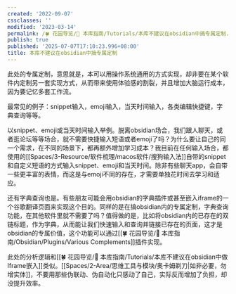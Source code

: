 ```yaml
---
created: '2022-09-07'
cssclasses: ''
modified: '2023-03-14'
permalink: /🍀 花园导览/🧰 本库指南/Tutorials/本库不建议在obsidian中搞专属定制.md
publish: true
published: '2025-07-07T17:10:23.996+08:00'
title: 本库不建议在obsidian中搞专属定制
---
```

此处的专属定制，意思就是，本可以用操作系统通用的方式实现，却非要在某个软件内定制另一套实现方式，从而带来使用体验感的割裂，并且增加大脑运行成本，因为要记忆多套工作流。

最常见的例子：snippet输入，emoji输入，当天时间输入，各类编辑快捷键，字典查询等等。

以snippet、emoji或当天时间输入举例。脱离obsidian场合，我们跟人聊天，或者逛论坛等等场合，就不需要快捷输入短语或者emoji了吗？为什么要让自己的同一个需求，在不同的场景下，都再额外增加学习成本？我目前在任何输入场合，都使用的[[Spaces/3-Resource/软件梳理/macos软件/搜狗输入法]]自带的snippet和自定义短语的方式输入snippet、emoji和当天时间。除非有些聊天app，会自带一些更丰富的表情，而这是与emoji不同的存在，才需要单独花时间去学习和适应。

还有字典查询也是。有些朋友可能会用obsidian的字典插件或甚至嵌入iframe的一个谷歌翻译页面来实现这个目的。同样的是在搞obsidian内的专属定制，字典查询功能，在其他软件里就不需要了吗？值得做的是，比如将obsidian内的已存在的双链标题，作为字典，从而能让我们快速输入和查询并链接已存在的页面，这才是obsidian的专属价值，这个功能可以通过[[🍀 花园导览/🧰 本库指南/Obsidian/Plugins/Various Complements]]插件实现。

此处的分析逻辑和[[🍀 花园导览/🧰 本库指南/Tutorials/本库不建议在obsidian中做Iframe嵌入]]类似。[[Spaces/2-Area/思维工具与模块/奥卡姆剃刀\|如非必要，勿增实体]]，不要用那些伪联动、伪自动化只感动了自己，实际反而增加了负担，却没提升效率。